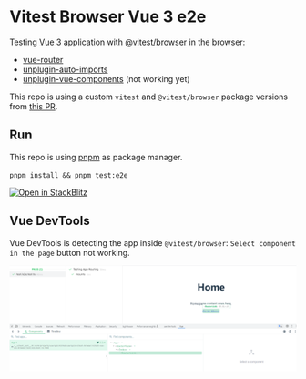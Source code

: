 # Vitest Browser Vue 3 e2e

Testing [Vue 3](https://github.com/vuejs/core) application with [@vitest/browser](https://github.com/vitest-dev/vitest) in the browser:
- [vue-router](https://github.com/vuejs/router)
- [unplugin-auto-imports](https://github.com/antfu/unplugin-auto-import)
- [unplugin-vue-components](https://github.com/antfu/unplugin-vue-components) (not working yet)

This repo is using a custom `vitest` and `@vitest/browser` package versions from [this PR](https://github.com/vitest-dev/vitest/pull/3584).

## Run

This repo is using [pnpm](https://pnpm.io) as package manager.

`pnpm install && pnpm test:e2e`

[![Open in StackBlitz](https://developer.stackblitz.com/img/open_in_stackblitz.svg)](https://stackblitz.com/github/userquin/vitest-vue-e2e-browser)

## Vue DevTools

Vue DevTools is detecting the app inside `@vitest/browser`: `Select component in the page` button not working.

![Vue DevTools](./public/vue-devtools.png)
